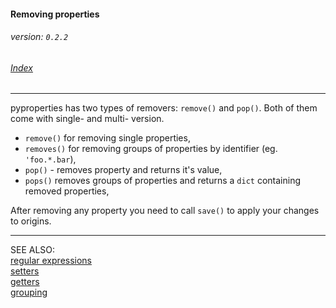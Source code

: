 #### Removing properties
###### _version: `0.2.2`_

###### [Index](index.mdown)
----


pyproperties has two types of removers: `remove()` and `pop()`. Both of them come with single- and multi- version.

*   `remove()` for removing single properties,
*   `removes()` for removing groups of properties by identifier (eg. `'foo.*.bar`),
*   `pop()` - removes property and returns it's value,
*   `pops()` removes groups of properties and returns a `dict` containing removed properties,

After removing any property you need to call `save()` to apply your changes to origins.

----
SEE ALSO:  
[regular expressions](regular_expressions.mdown)  
[setters](setters.mdown)  
[getters](getters.mdown)  
[grouping](grouping.mdown)